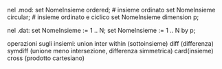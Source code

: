 
nel .mod:
set NomeInsieme ordered;  # insieme ordinato
set NomeInsieme circular; # insieme ordinato e ciclico
set NomeInsieme dimension p;

nel .dat:
set NomeInsieme := 1 .. N;
set NomeInsieme := 1 .. N by p;

operazioni sugli insiemi:
union
inter
within (sottoinsieme)
diff (differenza)
symdiff (unione meno intersezione, differenza simmetrica)
card(insieme)
cross (prodotto cartesiano)

